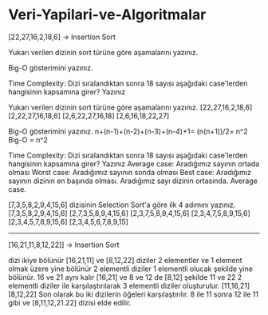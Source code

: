 # Veri-Yapilari-ve-Algoritmalar


[22,27,16,2,18,6] -> Insertion Sort

Yukarı verilen dizinin sort türüne göre aşamalarını yazınız.

Big-O gösterimini yazınız.

Time Complexity: Dizi sıralandıktan sonra 18 sayısı aşağıdaki case'lerden hangisinin kapsamına girer? Yazınız

Yukarı verilen dizinin sort türüne göre aşamalarını yazınız.
[22,27,16,2,18,6]
[2,22,27,16,18,6]
[2,6,22,27,16,18]
[2,6,16,18,22,27]

Big-O gösterimini yazınız.
n+(n-1)+(n-2)+(n-3)+(n-4)+1= (n(n+1))/2= n^2 Big-O = n^2

Time Complexity: Dizi sıralandıktan sonra 18 sayısı aşağıdaki case'lerden hangisinin kapsamına girer? Yazınız
Average case: Aradığımız sayının ortada olması
Worst case: Aradığımız sayının sonda olması
Best case: Aradığımız sayının dizinin en başında olması.
Aradığımız sayı dizinin ortasında. Average case.

[7,3,5,8,2,9,4,15,6] dizisinin Selection Sort'a göre ilk 4 adımını yazınız.
[7,3,5,8,2,9,4,15,6]
[2,7,3,5,8,9,4,15,6]
[2,3,7,5,8,9,4,15,6]
[2,3,4,7,5,8,9,15,6]
[2,3,4,5,7,8,9,15,6]
[2,3,4,5,6,7,8,9,15]



---------------------------------------------------------------------------------------------------------------------------------------------------------------------------



[16,21,11,8,12,22]] -> Insertion Sort

dizi ikiye bölünür [16,21,11] ve [8,12,22]
diziler 2 elementler ve 1 element olmak üzere yine bölünür
2 elementli diziler 1 elementli olucak şekilde yine bölünür.
16 ve 21 aynı kalır [16,21] ve 8 ve 12 de [8,12] şekilde
11 ve 22 2 elementli diziler ile karşılaştırılarak 3 elementli diziler oluşturulur. [11,16,21] [8,12,22]
Son olarak bu iki dizilerin öğeleri karşılaştırılır. 8 ile 11 sonra 12 ile 11 gibi ve [8,11,12,21.22] dizisi elde edilir.
